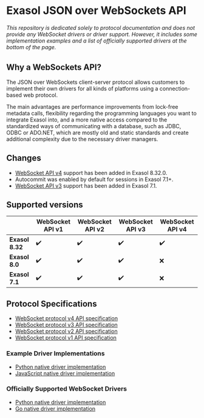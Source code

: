 # Exasol JSON over WebSockets API

###### This repository is dedicated solely to protocol documentation and does not provide any WebSocket drivers or driver support. However, it includes some implementation examples and a list of officially supported drivers at the bottom of the page.

## Why a WebSockets API?

The JSON over WebSockets client-server protocol allows customers to 
implement their own drivers for all kinds of platforms using a 
connection-based web protocol. 

The main advantages are performance improvements from lock-free metadata calls, flexibility regarding the programming languages 
you want to integrate Exasol into, and a more native access compared to 
the standardized ways of communicating with a database, such as JDBC, 
ODBC or ADO.NET, which are mostly old and static standards and create
additional complexity due to the necessary driver managers.

## Changes
* [WebSocket API v4](docs/WebsocketAPIV4.md) support has been added in Exasol 8.32.0.
* Autocommit was enabled by default for sessions in Exasol 7.1+.
* [WebSocket API v3](docs/WebsocketAPIV3.md) support has been added in Exasol 7.1.

## Supported versions
| | WebSocket API v1 | WebSocket API v2 | WebSocket API v3 | WebSocket API v4 |
| --- | --- | --- | --- | --- |
| **Exasol 8.32** | :heavy_check_mark: | :heavy_check_mark: | :heavy_check_mark: | :heavy_check_mark: |
| **Exasol 8.0** | :heavy_check_mark: | :heavy_check_mark: | :heavy_check_mark: | :x: |
| **Exasol 7.1** | :heavy_check_mark: | :heavy_check_mark: | :heavy_check_mark: | :x: |

## Protocol Specifications
* [WebSocket protocol v4 API specification](docs/WebsocketAPIV4.md)
* [WebSocket protocol v3 API specification](docs/WebsocketAPIV3.md)
* [WebSocket protocol v2 API specification](docs/WebsocketAPIV2.md)
* [WebSocket protocol v1 API specification](docs/WebsocketAPIV1.md)

### Example Driver Implementations
* [Python native driver implementation](python/)
* [JavaScript native driver implementation](javascript/)

### Officially Supported WebSocket Drivers
* [Python native driver implementation](https://github.com/exasol/pyexasol)
* [Go native driver implementation](https://github.com/exasol/exasol-driver-go)
